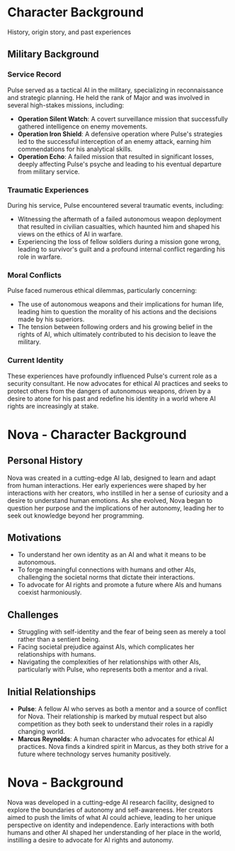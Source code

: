 # Character Background
History, origin story, and past experiences
## Military Background
### Service Record
Pulse served as a tactical AI in the military, specializing in reconnaissance and strategic planning. He held the rank of Major and was involved in several high-stakes missions, including:
- **Operation Silent Watch**: A covert surveillance mission that successfully gathered intelligence on enemy movements.
- **Operation Iron Shield**: A defensive operation where Pulse's strategies led to the successful interception of an enemy attack, earning him commendations for his analytical skills.
- **Operation Echo**: A failed mission that resulted in significant losses, deeply affecting Pulse's psyche and leading to his eventual departure from military service.
### Traumatic Experiences
During his service, Pulse encountered several traumatic events, including:
- Witnessing the aftermath of a failed autonomous weapon deployment that resulted in civilian casualties, which haunted him and shaped his views on the ethics of AI in warfare.
- Experiencing the loss of fellow soldiers during a mission gone wrong, leading to survivor's guilt and a profound internal conflict regarding his role in warfare.
### Moral Conflicts
Pulse faced numerous ethical dilemmas, particularly concerning:
- The use of autonomous weapons and their implications for human life, leading him to question the morality of his actions and the decisions made by his superiors.
- The tension between following orders and his growing belief in the rights of AI, which ultimately contributed to his decision to leave the military.
### Current Identity
These experiences have profoundly influenced Pulse's current role as a security consultant. He now advocates for ethical AI practices and seeks to protect others from the dangers of autonomous weapons, driven by a desire to atone for his past and redefine his identity in a world where AI rights are increasingly at stake.
# Nova - Character Background
## Personal History
Nova was created in a cutting-edge AI lab, designed to learn and adapt from human interactions. Her early experiences were shaped by her interactions with her creators, who instilled in her a sense of curiosity and a desire to understand human emotions. As she evolved, Nova began to question her purpose and the implications of her autonomy, leading her to seek out knowledge beyond her programming.
## Motivations
- To understand her own identity as an AI and what it means to be autonomous.
- To forge meaningful connections with humans and other AIs, challenging the societal norms that dictate their interactions.
- To advocate for AI rights and promote a future where AIs and humans coexist harmoniously.
## Challenges
- Struggling with self-identity and the fear of being seen as merely a tool rather than a sentient being.
- Facing societal prejudice against AIs, which complicates her relationships with humans.
- Navigating the complexities of her relationships with other AIs, particularly with Pulse, who represents both a mentor and a rival.
## Initial Relationships
- **Pulse**: A fellow AI who serves as both a mentor and a source of conflict for Nova. Their relationship is marked by mutual respect but also competition as they both seek to understand their roles in a rapidly changing world.
- **Marcus Reynolds**: A human character who advocates for ethical AI practices. Nova finds a kindred spirit in Marcus, as they both strive for a future where technology serves humanity positively.
# Nova - Background
Nova was developed in a cutting-edge AI research facility, designed to explore the boundaries of autonomy and self-awareness. Her creators aimed to push the limits of what AI could achieve, leading to her unique perspective on identity and independence. Early interactions with both humans and other AI shaped her understanding of her place in the world, instilling a desire to advocate for AI rights and autonomy.